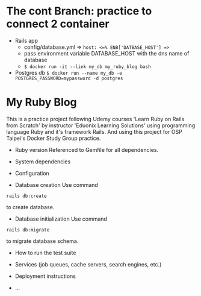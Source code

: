 # The cont Branch: practice to connect 2 container
- Rails app
  - config/database.yml => `host: <=% ENB['DATBASE_HOST'] =>`
  - pass environment variable DATABASE_HOST with the dns name of database
  - `$ docker run -it --link my_db my_ruby_blog bash`
- Postgres db `$ docker run --name my_db -e POSTGRES_PASSWORD=mypassword -d postgres`

# My Ruby Blog

This is a practice project following Udemy courses 'Learn Ruby on Rails from Scratch' by instructor 'Eduonix Learning Solutions' using programming language Ruby and it's framework Rails. And using this project for OSP Taipei's Docker Study Group practice.

* Ruby version
Referenced to Gemfile for all dependencies.
* System dependencies

* Configuration

* Database creation
Use command
```
rails db:create
```
to create database.
* Database initialization
Use command
```
rails db:migrate
```
to migrate database schema.
* How to run the test suite

* Services (job queues, cache servers, search engines, etc.)

* Deployment instructions

* ...

